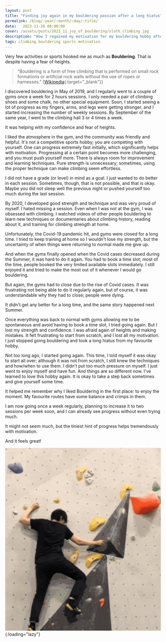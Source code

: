 ```yaml
---
layout: post
title: "Finding joy again in my bouldering passion after a long hiatus"
permalink: /blog/:year/:month/:day/:title/
date:   2023-11-26 08:00:00
cover: /assets/posts/2023_11_joy_of_bouldering/sloth_climbing.jpg
description: "How I regained my motivation for my bouldering hobby after a very long hiatus due to the pandemic."
tags: climbing bouldering sports motivation
---
```


Very few activities or sports hooked me as much as **Bouldering**. That is despite having a fear of heights.

> "Bouldering is a form of free climbing that is performed on small rock formations or artificial rock walls without the use of ropes or harnesses." [[Wikipedia](https://en.wikipedia.org/wiki/Bouldering){:target="_blank"}]

I discovered bouldering in May of 2019, and I regularly went to a couple of gyms once a week for 2 hours sessions. I only needed a pair of climbing shoes and some chalk, no other special equipment.
Soon, I started seeing a lot of progress as my fingers, arms, and legs were getting stronger, and I started increasing the number of weekly sessions. By September of the same year, I went to the climbing hall 3 or 4 times a week.

It was helping with my confidence and fear of heights.

I liked the atmosphere in the gym, and the community was friendly and helpful. It's not a competitive sports hobby; you are competing with yourself. One can progress extremely fast initially, which significantly helps with motivation. Progressing at a certain point becomes more challenging, and you must push yourself more. There is always room for improvement and learning techniques. Pure strength is unnecessary; sometimes, using the proper technique can make climbing seem effortless.

I did not have a grade (or level) in mind as a goal. I just wanted to do better in each session. Sometimes, though, that is not possible, and that is okay. Maybe you did not sleep well the previous night or pushed yourself too much during the last session.

By 2020, I developed good strength and technique and was very proud of myself. I hated missing a session. Even when I was not at the gym, I was obsessed with climbing. I watched videos of other people bouldering to learn new techniques or documentaries about climbing history, reading about it, and training for climbing strength at home.

Unfortunately, the Covid-19 pandemic hit, and gyms were closed for a long time. I tried to keep training at home so I wouldn't lose my strength, but the uncertainty of when things were returning to normal made me give up.

And when the gyms finally opened when the Covid cases decreased during the Summer, it was hard to do it again. You had to book a time slot; most of the time, people booked the very limited available slots immediately. I still enjoyed it and tried to make the most out of it whenever I would go bouldering.

But again, the gyms had to close due to the rise of Covid cases. It was frustrating not being able to do it regularly again, but of course, it was understandable why they had to close; people were dying.

It didn't get any better for a long time, and the same story happened next Summer.

Once everything was back to normal with gyms allowing me to be spontaneous and avoid having to book a time slot, I tried going again. But I lost my strength and confidence. I was afraid again of heights and making mistakes. It felt frustrating to start from scratch, and I lost all my motivation. I just stopped going bouldering and took a long hiatus from my favourite hobby.

Not too long ago, I started going again. This time, I told myself it was okay to start all over; although it was not from scratch, I still knew the techniques and how/when to use them. I didn't put too much pressure on myself. I just went to enjoy myself and have fun. And things are so different now. I've learned to love this hobby again. It is okay to take a step back sometimes and give yourself some time.

It helped me remember why I liked Bouldering in the first place: to enjoy the moment. My favourite routes have some balance and crimps in them.

I am now going once a week regularly, planning to increase it to two sessions per week soon, and I can already see progress without even trying much.

It might not seem much, but the tiniest hint of progress helps tremendously with motivation.

And it feels great!

![Marius Bouldering One of the Last Sessions](/assets/posts/2023_11_joy_of_bouldering/bouldering.gif){:loading="lazy"}